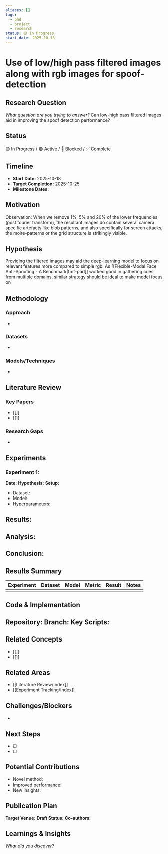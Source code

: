 ```yaml
---
aliases: []
tags:
  - phd
  - project
  - research
status: 🟡 In Progress
start_date: 2025-10-18
---
```

# Use of low/high pass filtered images along with rgb images for spoof-detection

## Research Question
*What question are you trying to answer?*
Can low-high pass filtered images aid in improving the spoof detection performance?

## Status
🟡 In Progress / 🟢 Active / 🔴 Blocked / ✅ Complete

## Timeline
- **Start Date:** 2025-10-18
- **Target Completion:** 2025-10-25
- **Milestone Dates:** 

## Motivation
Observation: When we remove 1%, 5% and 20% of the lower frequencies (post fourier transform), the resultant images do contain several camera specific artefacts like blob patterns, and also specifically for screen attacks, the moire-patterns or the grid structure is strikingly visible.

## Hypothesis
Providing the filtered images may aid the deep-learning model to focus on relevant features more compared to simple rgb. 
As [[Flexible-Modal Face Anti-Spoofing - A Benchmark|fmf-pad]] worked good in gathering cues from multiple domains, similar strategy should be ideal to make model focus on 


## Methodology
### Approach
- 

### Datasets
- 

### Models/Techniques
- 

## Literature Review
### Key Papers
- [[]]
- [[]]

### Research Gaps
- 

## Experiments

### Experiment 1:
**Date:**
**Hypothesis:**
**Setup:**
- Dataset:
- Model:
- Hyperparameters:

**Results:**
- 

**Analysis:**
- 

**Conclusion:**
- 

## Results Summary

| Experiment | Dataset | Model | Metric | Result | Notes |
|------------|---------|-------|--------|--------|-------|
|            |         |       |        |        |       |

## Code & Implementation
**Repository:**
**Branch:**
**Key Scripts:**
- 

## Related Concepts
- [[]]
- [[]]

## Related Areas
- [[Literature Review/Index]]
- [[Experiment Tracking/Index]]

## Challenges/Blockers
- 

## Next Steps
- [ ] 
- [ ] 

## Potential Contributions
- Novel method:
- Improved performance:
- New insights:

## Publication Plan
**Target Venue:**
**Draft Status:**
**Co-authors:**

## Learnings & Insights
*What did you discover?*
